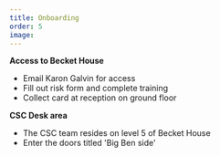 ```yaml
---
title: Onboarding
order: 5
image:
---
```


**Access to Becket House**
   - Email Karon Galvin for access
   - Fill out risk form and complete training
   - Collect card at reception on ground floor

**CSC Desk area**
   - The CSC team resides on level 5 of Becket House
   - Enter the doors titled 'Big Ben side'


